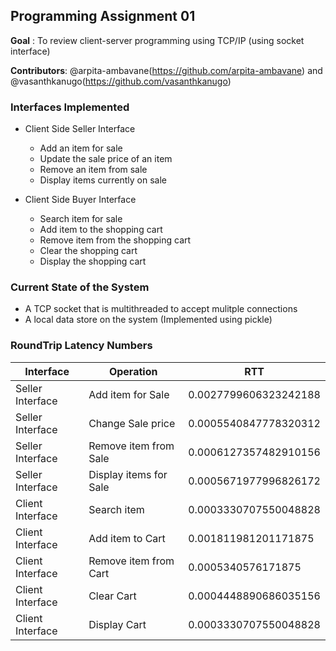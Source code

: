 ## Programming Assignment 01
**Goal** : To review client-server programming using TCP/IP (using socket interface)

**Contributors**: @arpita-ambavane(https://github.com/arpita-ambavane) and @vasanthkanugo(https://github.com/vasanthkanugo)

### Interfaces Implemented
- Client Side Seller Interface
  -  Add an item for sale
  -  Update the sale price of an item
  -  Remove an item from sale
  -  Display items currently on sale

- Client Side Buyer Interface
  - Search item for sale
  - Add item to the shopping cart
  - Remove item from the shopping cart 
  - Clear the shopping cart
  - Display the shopping cart

### Current State of the System
- A TCP socket that is multithreaded to accept mulitple connections
- A local data store on the system (Implemented using pickle)

### RoundTrip Latency Numbers 
| Interface        | Operation              | RTT                   |
|------------------|------------------------|-----------------------|
| Seller Interface | Add item for Sale      | 0.0027799606323242188 |
| Seller Interface | Change Sale price      | 0.0005540847778320312 |
| Seller Interface | Remove item from Sale  | 0.0006127357482910156 |
| Seller Interface | Display items for Sale | 0.0005671977996826172 |
| Client Interface | Search item            | 0.0003330707550048828 |
| Client Interface | Add item to Cart       | 0.001811981201171875  |
| Client Interface | Remove item from Cart  | 0.0005340576171875    |
| Client Interface | Clear Cart             | 0.0004448890686035156 |
| Client Interface | Display Cart           | 0.0003330707550048828 |

